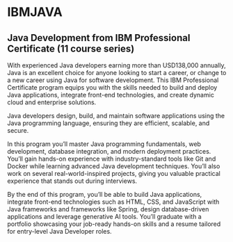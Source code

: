 # IBMJAVA

## Java Development from IBM Professional Certificate (11 course series)

With experienced Java developers earning more than USD138,000 annually, Java is an excellent choice for anyone looking to start a career, or change to a new career using Java for software development. This IBM Professional Certificate program equips you with the skills needed to build and deploy Java applications, integrate front-end technologies, and create dynamic cloud and enterprise solutions.

Java developers design, build, and maintain software applications using the Java programming language, ensuring they are efficient, scalable, and secure. 

In this program you’ll master Java programming fundamentals, web development, database integration, and modern deployment practices. You’ll gain hands-on experience with industry-standard tools like Git and Docker while learning advanced Java development techniques. You’ll also work on several real-world-inspired projects, giving you valuable practical experience that stands out during interviews.

By the end of this program, you’ll be able to build Java applications, integrate front-end technologies such as HTML, CSS, and JavaScript with Java frameworks and frameworks like Spring, design database-driven applications and leverage generative AI tools. You’ll graduate with a portfolio showcasing your job-ready hands-on skills and a resume tailored for entry-level Java Developer roles.
